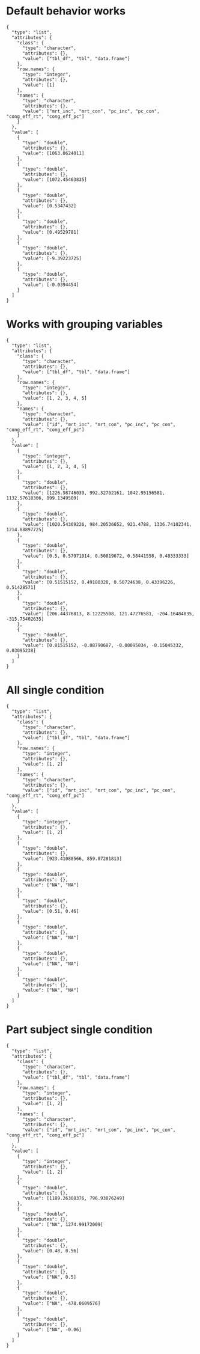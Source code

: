 # Default behavior works

    {
      "type": "list",
      "attributes": {
        "class": {
          "type": "character",
          "attributes": {},
          "value": ["tbl_df", "tbl", "data.frame"]
        },
        "row.names": {
          "type": "integer",
          "attributes": {},
          "value": [1]
        },
        "names": {
          "type": "character",
          "attributes": {},
          "value": ["mrt_inc", "mrt_con", "pc_inc", "pc_con", "cong_eff_rt", "cong_eff_pc"]
        }
      },
      "value": [
        {
          "type": "double",
          "attributes": {},
          "value": [1063.0624011]
        },
        {
          "type": "double",
          "attributes": {},
          "value": [1072.45463835]
        },
        {
          "type": "double",
          "attributes": {},
          "value": [0.5347432]
        },
        {
          "type": "double",
          "attributes": {},
          "value": [0.49529781]
        },
        {
          "type": "double",
          "attributes": {},
          "value": [-9.39223725]
        },
        {
          "type": "double",
          "attributes": {},
          "value": [-0.0394454]
        }
      ]
    }

# Works with grouping variables

    {
      "type": "list",
      "attributes": {
        "class": {
          "type": "character",
          "attributes": {},
          "value": ["tbl_df", "tbl", "data.frame"]
        },
        "row.names": {
          "type": "integer",
          "attributes": {},
          "value": [1, 2, 3, 4, 5]
        },
        "names": {
          "type": "character",
          "attributes": {},
          "value": ["id", "mrt_inc", "mrt_con", "pc_inc", "pc_con", "cong_eff_rt", "cong_eff_pc"]
        }
      },
      "value": [
        {
          "type": "integer",
          "attributes": {},
          "value": [1, 2, 3, 4, 5]
        },
        {
          "type": "double",
          "attributes": {},
          "value": [1226.98746039, 992.32762161, 1042.95156581, 1132.57618306, 899.1349509]
        },
        {
          "type": "double",
          "attributes": {},
          "value": [1020.54369226, 984.20536652, 921.4788, 1336.74102341, 1214.88897725]
        },
        {
          "type": "double",
          "attributes": {},
          "value": [0.5, 0.57971014, 0.50819672, 0.58441558, 0.48333333]
        },
        {
          "type": "double",
          "attributes": {},
          "value": [0.51515152, 0.49180328, 0.50724638, 0.43396226, 0.51428571]
        },
        {
          "type": "double",
          "attributes": {},
          "value": [206.44376813, 8.12225508, 121.47276581, -204.16484035, -315.75402635]
        },
        {
          "type": "double",
          "attributes": {},
          "value": [0.01515152, -0.08790687, -0.00095034, -0.15045332, 0.03095238]
        }
      ]
    }

# All single condition

    {
      "type": "list",
      "attributes": {
        "class": {
          "type": "character",
          "attributes": {},
          "value": ["tbl_df", "tbl", "data.frame"]
        },
        "row.names": {
          "type": "integer",
          "attributes": {},
          "value": [1, 2]
        },
        "names": {
          "type": "character",
          "attributes": {},
          "value": ["id", "mrt_inc", "mrt_con", "pc_inc", "pc_con", "cong_eff_rt", "cong_eff_pc"]
        }
      },
      "value": [
        {
          "type": "integer",
          "attributes": {},
          "value": [1, 2]
        },
        {
          "type": "double",
          "attributes": {},
          "value": [923.41088566, 859.07281813]
        },
        {
          "type": "double",
          "attributes": {},
          "value": ["NA", "NA"]
        },
        {
          "type": "double",
          "attributes": {},
          "value": [0.51, 0.46]
        },
        {
          "type": "double",
          "attributes": {},
          "value": ["NA", "NA"]
        },
        {
          "type": "double",
          "attributes": {},
          "value": ["NA", "NA"]
        },
        {
          "type": "double",
          "attributes": {},
          "value": ["NA", "NA"]
        }
      ]
    }

# Part subject single condition

    {
      "type": "list",
      "attributes": {
        "class": {
          "type": "character",
          "attributes": {},
          "value": ["tbl_df", "tbl", "data.frame"]
        },
        "row.names": {
          "type": "integer",
          "attributes": {},
          "value": [1, 2]
        },
        "names": {
          "type": "character",
          "attributes": {},
          "value": ["id", "mrt_inc", "mrt_con", "pc_inc", "pc_con", "cong_eff_rt", "cong_eff_pc"]
        }
      },
      "value": [
        {
          "type": "integer",
          "attributes": {},
          "value": [1, 2]
        },
        {
          "type": "double",
          "attributes": {},
          "value": [1189.26308376, 796.93076249]
        },
        {
          "type": "double",
          "attributes": {},
          "value": ["NA", 1274.99172009]
        },
        {
          "type": "double",
          "attributes": {},
          "value": [0.48, 0.56]
        },
        {
          "type": "double",
          "attributes": {},
          "value": ["NA", 0.5]
        },
        {
          "type": "double",
          "attributes": {},
          "value": ["NA", -478.0609576]
        },
        {
          "type": "double",
          "attributes": {},
          "value": ["NA", -0.06]
        }
      ]
    }

